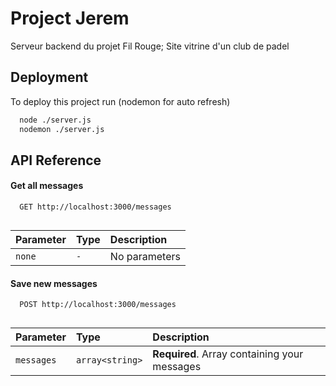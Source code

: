 # Project Jerem

Serveur backend du projet Fil Rouge; Site vitrine d'un club de padel


## Deployment

To deploy this project run
(nodemon for auto refresh)

```bash
  node ./server.js
  nodemon ./server.js
```


## API Reference

#### Get all messages

```http
  GET http://localhost:3000/messages
  
```

| Parameter | Type     | Description                |
| :-------- | :------- | :------------------------- |
| `none`    | `-`      | No parameters              |


#### Save new messages

```http
  POST http://localhost:3000/messages
  
```

| Parameter  | Type            | Description                                  |
| :--------- | :-------------- | :------------------------------------------- |
| `messages` | `array<string>` | **Required**. Array containing your messages |

